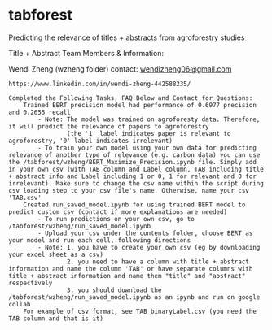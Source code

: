 # tabforest
Predicting the relevance of titles + abstracts from agroforestry studies

Title + Abstract Team Members & Information:

Wendi Zheng (wzheng folder) 
    contact: wendizheng06@gmail.com 

    https://www.linkedin.com/in/wendi-zheng-442588235/

    Completed the Following Tasks, FAQ Below and Contact for Questions: 
        Trained BERT precision model had performance of 0.6977 precision and 0.2655 recall
            - Note: The model was trained on agroforesty data. Therefore, it will predict the relevance of papers to agroforestry 
                    (the '1' label indicates paper is relevant to agroforestry, '0' label indicates irrelevant)
            - To train your own model using your own data for predicting relevance of another type of relevance (e.g. carbon data) you can use the /tabforest/wzheng/BERT_Maximize_Precision.ipynb file. Simply add in your own csv (with TAB column and Label column, TAB including title + abstract info and Label including 1 or 0, 1 for relevant and 0 for irrelevant). Make sure to change the csv name within the script during csv loading step to your csv file's name. Otherwise, name your csv 'TAB.csv'
        Created run_saved_model.ipynb for using trained BERT model to predict custom csv (contact if more explanations are needed)
            - To run predictions on your own csv, go to /tabforest/wzheng/run_saved_model.ipynb
            - Upload your csv under the contents folder, choose BERT as your model and run each cell, following directions
            - Note: 1. you have to create your own csv (eg by downloading your excel sheet as a csv)
                    2. you need to have a column with title + abstract information and name the column 'TAB' or have separate columns with title + abstract information and name them "title" and "abstract" respectively
                    3. you should download the /tabforest/wzheng/run_saved_model.ipynb as an ipynb and run on google collab
        For example of csv format, see TAB_binaryLabel.csv (you need the TAB column and that is it)

